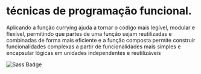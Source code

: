 #  técnicas de programação funcional.

Aplicando a função currying ajuda a tornar o código mais legível, modular e flexível, permitindo que partes de uma função sejam reutilizadas e combinadas de forma mais eficiente e a função composta permite construir funcionalidades complexas a partir de funcionalidades mais simples e encapsular lógicas em unidades independentes e reutilizáveis

![Sass Badge](https://img.shields.io/badge/Sass-C69?logo=sass&logoColor=fff&style=for-the-badge)

